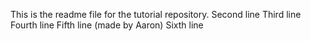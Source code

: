 This is the readme file for the tutorial repository.
Second line
Third line
Fourth line
Fifth line (made by Aaron)
Sixth line